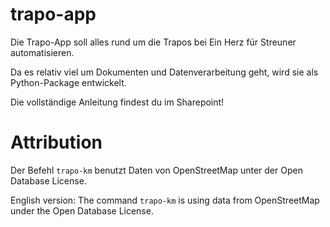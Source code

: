 # trapo-app
Die Trapo-App soll alles rund um die Trapos bei Ein Herz für Streuner automatisieren.

Da es relativ viel um Dokumenten und Datenverarbeitung geht, wird sie als Python-Package entwickelt.

Die vollständige Anleitung findest du im Sharepoint!
# Attribution
Der Befehl `trapo-km` benutzt Daten von OpenStreetMap unter der Open Database License.

English version: The command  `trapo-km` is using data from OpenStreetMap under the Open Database License.